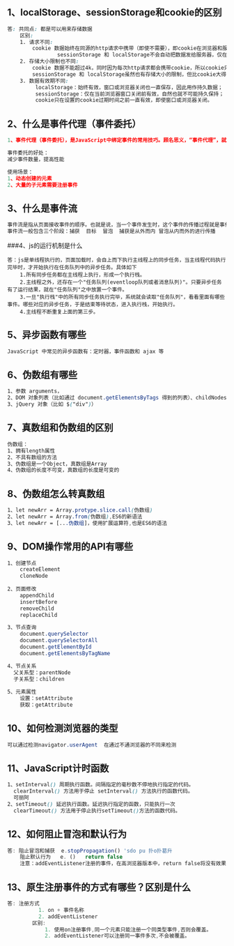 ## 1、localStorage、sessionStorage和cookie的区别

```css
答: 共同点: 都是可以用来存储数据
	区别: 
	1. 请求不同: 
		cookie 数据始终在同源的http请求中携带（即使不需要），即cookie在浏览器和服务器间来回传递。
				sessionStorage 和 localStorage不会自动把数据发给服务器，仅在本地保存。
	2. 存储大小限制也不同: 
		cookie 数据不能超过4k，同时因为每次http请求都会携带cookie，所以cookie只适合保存很小的数据，如会话标识。
		sessionStorage 和 localStorage虽然也有存储大小的限制，但比cookie大得多，sessionStorage约5M、localStorage约5M 。
	3. 数据有效期不同:
		 localStorage：始终有效，窗口或浏览器关闭也一直保存，因此用作持久数据；
		 sessionStorage：仅在当前浏览器窗口关闭前有效，自然也就不可能持久保持； 
		 cookie只在设置的cookie过期时间之前一直有效，即使窗口或浏览器关闭。 
```

## 2、什么是事件代理（事件委托）

```js
1、事件代理（事件委托），是JavaScript中绑定事件的常用技巧。顾名思义，“事件代理”，就是把原本需要绑定的事件委托给父元素，让父元素负责事件监听。事件代理的原理是DOM元素的事件冒泡

事件委托的好处：
减少事件数量，提高性能

使用场景：
1、动态创建的元素
2、大量的子元素需要注册事件
```

## 3、什么是事件流

```js
事件流是指从页面接收事件的顺序。也就是说，当一个事件发生时，这个事件的传播过程就是事件流。
事件流一般包含三个阶段：捕获  目标  冒泡  捕获是从外而内 冒泡从内而外的进行传播
```

###4、js的运行机制是什么

```
答：js是单线程执行的，页面加载时，会自上而下执行主线程上的同步任务，当主线程代码执行完毕时，才开始执行在任务队列中的异步任务。具体如下  
    1.所有同步任务都在主线程上执行，形成一个执行栈。
    2.主线程之外，还存在一个"任务队列(eventloop队列或者消息队列)"。只要异步任务有了运行结果，就在"任务队列"之中放置一个事件。
    3.一旦"执行栈"中的所有同步任务执行完毕，系统就会读取"任务队列"，看看里面有哪些事件。哪些对应的异步任务，于是结束等待状态，进入执行栈，开始执行。
    4.主线程不断重复上面的第三步。
```

## 5、异步函数有哪些

```css
JavaScript 中常见的异步函数有：定时器，事件函数和 ajax 等
```

## 6、伪数组有哪些

```css
1、参数 arguments，
2、DOM 对象列表（比如通过 document.getElementsByTags 得到的列表）、childNodes也是伪数组
3、jQuery 对象（比如 $("div")）
```

## 7、真数组和伪数组的区别

```css
伪数组：
1、拥有length属性
2、不具有数组的方法
3、伪数组是一个Object，真数组是Array
4、伪数组的长度不可变，真数组的长度是可变的
```

## 8、伪数组怎么转真数组

```css
1、let newArr = Array.protype.slice.call(伪数组)
2、let newArr = Array.from(伪数组),ES6的新语法
3、let newArr = [...伪数组]，使用扩展运算符,也是ES6的语法
```

## 9、DOM操作常用的API有哪些

```css
1、创建节点
	createElement
	cloneNode
    
2、页面修改
	appendChild
	insertBefore
	removeChild
	replaceChild

3、节点查询
	document.querySelector
	document.querySelectorAll
	document.getElementById
	document.getElementsByTagName

4、节点关系
  父关系型：parentNode
  子关系型：children
  
5、元素属性
	设置：setAttribute
    获取：getAttribute

```

## 10、如何检测浏览器的类型

```css
可以通过检测navigator.userAgent  在通过不通浏览器的不同来检测
```

## 11、JavaScript计时函数

```css
1、setInterval() 周期执行函数。间隔指定的毫秒数不停地执行指定的代码。
  clearInterval() 方法用于停止 setInterval() 方法执行的函数代码。
  可丽阿
2、setTimeout() 延迟执行函数。延迟执行指定的函数，只能执行一次
  clearTimeout() 方法用于停止执行setTimeout()方法的函数代码。
```

## 12、如何阻止冒泡和默认行为

```js
答: 阻止冒泡和捕获  e.stopPropagation() 'sdo pu 扑o扑葛升
    阻止默认行为   e. ()   return false
    注意：addEventListener注册的事件，在高浏览器版本中，return false将没有效果，必须要用事件对象
```

## 13、原生注册事件的方式有哪些？区别是什么

```js
答: 注册方式
		  1. on + 事件名称
		  2. addEventListener
		区别: 
			1. 使用on注册事件,同一个元素只能注册一个同类型事件,否则会覆盖。
			2. addEventListener可以注册同一事件多次,不会被覆盖。
```
